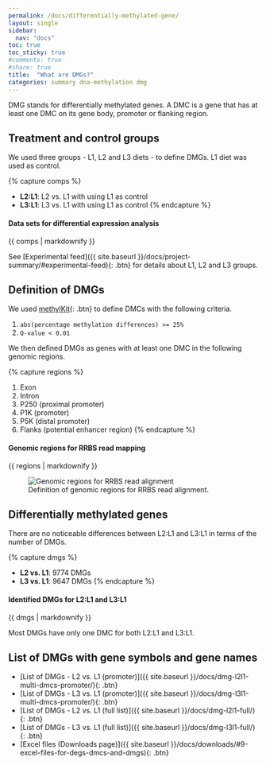 ```yaml
---
permalink: /docs/differentially-methylated-gene/
layout: single
sidebar:
  nav: "docs"
toc: true
toc_sticky: true
#comments: true
#share: true  
title:  "What are DMGs?"
categories: summary dna-methylation dmg
---
```

DMG stands for differentially methylated genes. A DMC is a gene that has at least one DMC on its gene body, promoter or flanking region.

## Treatment and control groups
We used three groups - L1, L2 and L3 diets - to define DMGs. L1 diet was used as control.

{% capture comps %}
- **L2:L1**: L2 vs. L1 with using L1 as control
- **L3:L1**: L3 vs. L1 with using L1 as control
{% endcapture %}

<div class="notice">
  <h4 class="no_toc">Data sets for differential expression analysis</h4>
  {{ comps | markdownify }}
</div>

See [Experimental feed]({{ site.baseurl }}/docs/project-summary/#experimental-feed){: .btn} for details about L1, L2 and L3 groups.

## Definition of DMGs
We used [methylKit](https://bioconductor.org/packages/methylKit/){: .btn} to define DMCs with the following criteria.

1. `abs(percentage methylation differences) >= 25%`
2. `Q-value < 0.01`

We then defined DMGs as genes with at least one DMC in the following genomic regions.

{% capture regions %}
1. Exon
2. Intron
3. P250 (proximal promoter)
4. P1K (promoter)
5. P5K (distal promoter)
6. Flanks (potential enhancer region)
{% endcapture %}

<div class="notice">
  <h4 class="no_toc">Genomic regions for RRBS read mapping</h4>
  {{ regions | markdownify }}
</div>

<figure>
  <img src="{{ site.baseurl }}/assets/images/dna/genomic_regions_gonad.svg" alt="Genomic regions for RRBS read alignment" >
  <figcaption>Definition of genomic regions for RRBS read alignment.</figcaption>
</figure>

## Differentially methylated genes
There are no noticeable differences between L2:L1 and L3:L1 in terms of the number of DMGs.

{% capture dmgs %}
- **L2 vs. L1**: 9774 DMGs
- **L3 vs. L1**: 9647 DMGs
{% endcapture %}

<div class="notice">
  <h4 class="no_toc">Identified DMGs for L2:L1 and L3:L1</h4>
  {{ dmgs | markdownify }}
</div>

Most DMGs have only one DMC for both L2:L1 and L3:L1.

## List of DMGs with gene symbols and gene names
- [List of DMGs - L2 vs. L1 (promoter)]({{ site.baseurl }}/docs/dmg-l2l1-multi-dmcs-promoter/){: .btn}
- [List of DMGs - L3 vs. L1 (promoter)]({{ site.baseurl }}/docs/dmg-l3l1-multi-dmcs-promoter/){: .btn}
- [List of DMGs - L2 vs. L1 (full list)]({{ site.baseurl }}/docs/dmg-l2l1-full/){: .btn}
- [List of DMGs - L3 vs. L1 (full list)]({{ site.baseurl }}/docs/dmg-l3l1-full/){: .btn}
- [Excel files (Downloads page)]({{ site.baseurl }}/docs/downloads/#9-excel-files-for-degs-dmcs-and-dmgs){: .btn}
